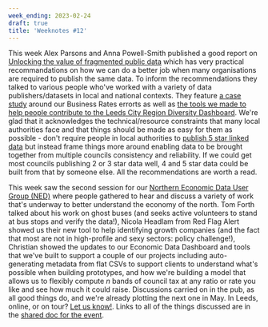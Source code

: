 ```yaml
---
week_ending: 2023-02-24
draft: true
title: 'Weeknotes #12'
---
```


This week Alex Parsons and Anna Powell-Smith published a good report on [Unlocking the value of fragmented public data](https://research.mysociety.org/html/unlocking-fragmented-data/) which has very practical recommandations on how we can do a better job when many organisations are required to publish the same data. To inform the recommendations they talked to various people who've worked with a variety of data publishers/datasets in local and national contexts. They feature [a case study](https://research.mysociety.org/html/unlocking-fragmented-data/l/6.113.qugwb.cvgrg.jx348.qcxpu.html) around our Business Rates errorts as well as [the tools we made to help people contribute to the Leeds City Region Diversity Dashboard](https://research.mysociety.org/html/unlocking-fragmented-data/l/6.117.ytm25.pag0s.lcyzh.mhrou.html). We're glad that it acknowledges the technical/resource constraints that many local authorities face and that things should be made as easy for them as possible - don't require people in local authorities to [publish 5 star linked data](https://5stardata.info/en/) but instead frame things more around enabling data to be brought together from multiple councils consistency and reliability. If we could get most councils publishing 2 or 3 star data well, 4 and 5 star data could be built from that by someone else. All the recommendations are worth a read.

This week saw the second session for our [Northern Economic Data User Group (NED)](https://open-innovations.org/projects/northern-economic-data-user-group/) where people gathered to hear and discuss a variety of work that's underway to better understand the economy of the north. Tom Forth talked about his work on ghost buses (and seeks active volunteers to stand at bus stops and verify the data!), Nicola Headlam from Red Flag Alert showed us their new tool to help identifying growth companies (and the fact that most are not in high-profile and sexy sectors: policy challenge!), Christian showed the updates to our Economic Data Dashboard and tools that we've built to support a couple of our projects including auto-generating metadata from flat CSVs to support clients to understand what's possible when building prototypes, and how we're building a model that allows us to flexibly compute _n_ bands of council tax at any ratio or rate you like and see how much it could raise. Discussions carried on in the pub, as all good things do, and we're already plotting the next one in May. In Leeds, online, or on tour? [Let us know!](mailto:christian.spence@open-innovations.org). Links to all of the things discussed are in the [shared doc for the event](https://docs.google.com/document/d/1Lannhp0wQJBPdqO7gMtXnL2Ml2YBcAZLo-y51Qe6Y9E/edit).
